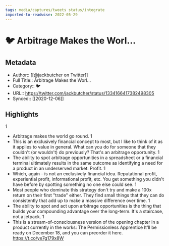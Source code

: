```yaml
---
tags: media/captures/tweets status/integrate
imported-to-readwise: 2022-05-29
---
```

# 🐦 Arbitrage Makes the Worl...

## Metadata
- Author:: [[@jackbutcher on Twitter]]
- Full Title:: Arbitrage Makes the Worl...
- Category:: 🐦
- URL:: https://twitter.com/jackbutcher/status/1334166417382498305
- Synced:: [[2020-12-06]]

## Highlights
1
- Arbitrage makes the world go round.
1
- This is an exclusively financial concept to most, but I like to think of it as it applies to value in general.
  What can you do for someone that they couldn't (or wouldn't) do previously?
  That's an arbitrage opportunity.
1
- The ability to spot arbitrage opportunities in a spreadsheet or a financial terminal ultimately results in the same outcome as identifying a need for a product in an underserved market: 
  Profit.
1
- Which, again - is not an exclusively financial idea.
  Reputational profit, experiential profit, informational profit, etc.
  You get something you didn't have before by spotting something no one else could see.
1
- Most people who dominate this strategy don't try and make a 100x return on their first "trade" either.
  They find small things that they can do consistently that add up to make a massive difference over time.
1
- The ability to spot and act upon arbitrage opportunities is the thing that builds your compounding advantage over the long-term.
  It's a staircase, not a jetpack.
1
- This is a stream-of-consciousness version of the opening chapter in a product currently in the works:
  The Permissionless Apprentice
  It'll be ready on December 18, and you can preorder it here.
  https://t.co/ye7g179x8W
